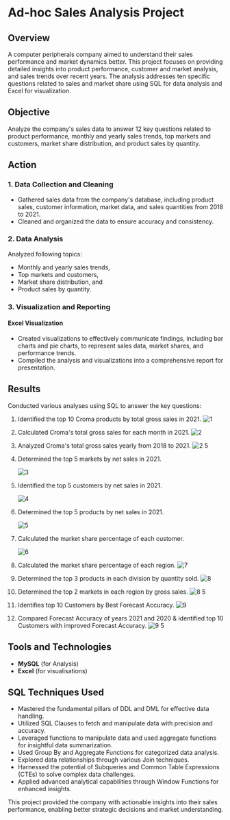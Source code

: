 # Ad-hoc Sales Analysis Project

## Overview
A computer peripherals company aimed to understand their sales performance and market dynamics better. This project focuses on providing detailed insights into product performance, customer and market analysis, and sales trends over recent years. The analysis addresses ten specific questions related to sales and market share using SQL for data analysis and Excel for visualization.

## Objective
Analyze the company's sales data to answer 12 key questions related to product performance, monthly and yearly sales trends, top markets and customers, market share distribution, and product sales by quantity.

## Action
### 1. Data Collection and Cleaning
- Gathered sales data from the company's database, including product sales, customer information, market data, and sales quantities from 2018 to 2021.
- Cleaned and organized the data to ensure accuracy and consistency.

### 2. Data Analysis
Analyzed following topics:
- Monthly and yearly sales trends,
- Top markets and customers,
- Market share distribution, and
- Product sales by quantity.

### 3. Visualization and Reporting
#### Excel Visualization
- Created visualizations to effectively communicate findings, including bar charts and pie charts, to represent sales data, market shares, and performance trends.
- Compiled the analysis and visualizations into a comprehensive report for presentation.

## Results
Conducted various analyses using SQL to answer the key questions:
1. Identified the top 10 Croma products by total gross sales in 2021.
   ![1](https://github.com/anshulnigam77/Ad-hoc_Sales_Analysis_SQL/assets/160848154/2cb54459-9137-4ee8-98d3-1eb8f76d2b7c)

2. Calculated Croma's total gross sales for each month in 2021.
   ![2](https://github.com/anshulnigam77/Ad-hoc_Sales_Analysis_SQL/assets/160848154/5fa3064f-16a0-43ef-be84-ff6b6f1d3e98)

3. Analyzed Croma's total gross sales yearly from 2018 to 2021.
   ![2 5](https://github.com/anshulnigam77/Ad-hoc_Sales_Analysis_SQL/assets/160848154/badb657b-ded1-4101-8c42-5d0ce3724a6f)

4. Determined the top 5 markets by net sales in 2021.
   
   ![3](https://github.com/anshulnigam77/Ad-hoc_Sales_Analysis_SQL/assets/160848154/67c9cbde-bf0f-4dcf-9cfe-64346acff745)

5. Identified the top 5 customers by net sales in 2021.
   
    ![4](https://github.com/anshulnigam77/Ad-hoc_Sales_Analysis_SQL/assets/160848154/a0f69ca7-7a82-4958-a0f6-fe2f696db9d7)

6. Determined the top 5 products by net sales in 2021.
   
    ![5](https://github.com/anshulnigam77/Ad-hoc_Sales_Analysis_SQL/assets/160848154/52bae787-7da5-40e5-9ec3-49d69e609d29)

7. Calculated the market share percentage of each customer.
    
    ![6](https://github.com/anshulnigam77/Ad-hoc_Sales_Analysis_SQL/assets/160848154/c36e4368-051b-445a-8089-db39bc422a86)

8. Calculated the market share percentage of each region.
    ![7](https://github.com/anshulnigam77/Ad-hoc_Sales_Analysis_SQL/assets/160848154/e5632aae-5c27-4539-8e3a-665d15641318)

9. Determined the top 3 products in each division by quantity sold.
    ![8](https://github.com/anshulnigam77/Ad-hoc_Sales_Analysis_SQL/assets/160848154/a875953e-0c29-4bdb-871f-54e0f4d8dfbb)

10. Determined the top 2 markets in each region by gross sales.
    ![8 5](https://github.com/anshulnigam77/Ad-hoc_Sales_Analysis_SQL/assets/160848154/9bef79ae-1f43-437c-8384-55def2208548)

11. Identifies top 10 Customers by Best Forecast Accuracy.
    ![9](https://github.com/anshulnigam77/Ad-hoc_Sales_Analysis_SQL/assets/160848154/8b67e809-d4f4-4b17-b8bb-b51e3b811c15)

12. Compared Forecast Accuracy of years 2021 and 2020 & identified top 10 Customers with improved Forecast Accuracy.
    ![9 5](https://github.com/anshulnigam77/Ad-hoc_Sales_Analysis_SQL/assets/160848154/7a114739-2ea9-4b1a-af33-6fcde919526d)

## Tools and Technologies
- **MySQL** (for Analysis)
- **Excel** (for visualisations)

## SQL Techniques Used
- Mastered the fundamental pillars of DDL and DML for effective data handling.
- Utilized SQL Clauses to fetch and manipulate data with precision and accuracy.
- Leveraged functions to manipulate data and used aggregate functions for insightful data summarization.
- Used Group By and Aggregate Functions for categorized data analysis.
- Explored data relationships through various Join techniques.
- Harnessed the potential of Subqueries and Common Table Expressions (CTEs) to solve complex data challenges.
- Applied advanced analytical capabilities through Window Functions for enhanced insights.


This project provided the company with actionable insights into their sales performance, enabling better strategic decisions and market understanding.

